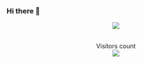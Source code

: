 ### Hi there 👋

<!--
**kiaruh/kiaruh** is a ✨ _special_ ✨ repository because its `README.md` (this file) appears on your GitHub profile.

Here are some ideas to get you started:

- 🔭 I’m currently working on ...
- 🌱 I’m currently learning ...
- 👯 I’m looking to collaborate on ...
- 🤔 I’m looking for help with ...
- 💬 Ask me about ...
- 📫 How to reach me: ...
- 😄 Pronouns: ...
- ⚡ Fun fact: ...
-->
<center> <img src="https://github-readme-stats.vercel.app/api?username=kiaruh&&show_icons=true&title_color=ffffff&icon_color=bb2acf&text_color=daf7dc&bg_color=151515">
 <div align="center">

<br>

 <p align="center"> 
  Visitors count<br>
  <img src="https://profile-counter.glitch.me/kenkirito/count.svg" />
</p>
